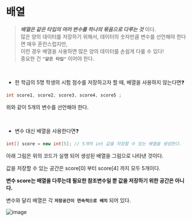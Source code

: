 # 배열

> ***배열은 같은 타입의 여러 변수를 하나의 묶음으로 다루는 것*** 이다.  
많은 양의 데이터를 저장하기 위해서,  데이터의 숫자만큼 변수를 선언해야 한다면 매우 혼란스럽지만,  
이런 경우 배열을 사용하면 많은 양의 데이터를 손쉽게 다룰 수 있다!  
중요한 건 **`"같은 타입"`** 이어야 한다.  
</br> 

- 한 학급의 5명 학생의 시험 점수를 저장하고자 할 때, 배열을 사용하지 않는다면❓

```java
int score1, score2, score3, score4, score5 ; 
```

위와 같이 5개의 변수를 선언해야 한다.  
  
 </br> 
 
- 변수 대신 배열을 사용한다면❓

```java
int[] score = new int[5]; // 5개의 int 값을 저장할 수 있는 배열을 생성한다.
```

아래 그림은 위의 코드가 실행 되어 생성된 배열을 그림으로 나타낸 것이다.

값을 저장할 수 있는 공간은 score[0] 부터 score[4] 까지 모두 5개이다.

**변수 score는 배열을 다루는데 필요한 참조변수일 뿐 값을 저장하기 위한 공간은 아니다.**

변수와 달리 배열은 각 **`저장공간이 연속적으로 배치`** 되어 있다.

![image](https://user-images.githubusercontent.com/119492630/213406787-b5181b35-4ba7-4d91-891f-4846e7201882.png)

